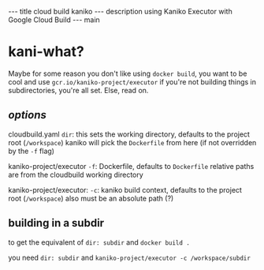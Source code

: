 --- title
cloud build kaniko
--- description
using Kaniko Executor with Google Cloud Build
--- main


# kani-what?

Maybe for some reason you don't like using `docker build`,
you want to be cool and use `gcr.io/kaniko-project/executor`
if you're not building things in subdirectories,
you're all set.
Else, read on.

## _options_

cloudbuild.yaml `dir`: this sets the working directory,
defaults to the project root (`/workspace`)
kaniko will pick the `Dockerfile` from here
(if not overridden by the `-f` flag)

kaniko-project/executor `-f`: Dockerfile,
defaults to `Dockerfile`
relative paths are from the cloudbuild working directory

kaniko-project/executor: `-c`: kaniko build context,
defaults to the project root (`/workspace`)
also must be an absolute path (?)

## building in a subdir

to get the equivalent of `dir: subdir` and `docker build .`

you need `dir: subdir` and `kaniko-project/executor -c /workspace/subdir`
